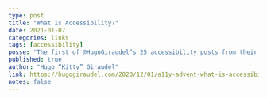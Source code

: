 ```yaml
---
type: post
title: "What is Accessibility?"
date: 2021-01-07
categories: links
tags: [accessibility]
posse: "The first of @HugoGiraudel’s 25 accessibility posts from their 2020 A11y Advent Calendar. This post offers a brief overview of what accessibility is."
published: true
author: "Hugo “Kitty” Giraudel"
link: https://hugogiraudel.com/2020/12/01/a11y-advent-what-is-accessibility/
notes: false
---
```

